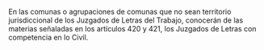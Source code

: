 En las comunas o agrupaciones de comunas que no sean territorio jurisdiccional de los Juzgados de Letras del Trabajo, conocerán de las materias señaladas en los artículos 420 y 421, los Juzgados de Letras con competencia en lo Civil.